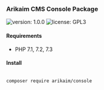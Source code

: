 ### Arikaim CMS Console Package
![version: 1.0.0](https://img.shields.io/github/release/arikaim/console.svg)
![license: GPL3](https://img.shields.io/badge/License-GPLv3-blue.svg)
     

     
#### Requirements 
  * PHP 7.1, 7.2, 7.3


#### Install
```bash

composer require arikaim/console

```
